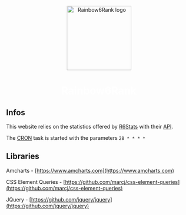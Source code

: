 <p align="center">
    <a href="https://rainbow.mrcraftcod.fr"><img alt="Rainbow6Rank logo" src="https://rainbow.mrcraftcod.fr/favicon.ico" height="175"/></a>
</p>
<a style="color: white; text-decoration:none;" href="https://rainbow.mrcraftcod.fr"><h1 align="center">Rainbow6Rank</h1></a>

## Infos
This website relies on the statistics offered by [R6Stats](https://r6stats.com/) with their [API](https://dev.r6stats.com/docs/).

The [CRON](https://github.com/MrCraftCod/Rainbow6Rank/blob/master/cron.php) task is started with the parameters ```28 * * * *```

## Libraries
Amcharts - [https://www.amcharts.com](https://www.amcharts.com)

CSS Element Queries - [https://github.com/marcj/css-element-queries](https://github.com/marcj/css-element-queries)

JQuery - [https://github.com/jquery/jquery](https://github.com/jquery/jquery)

